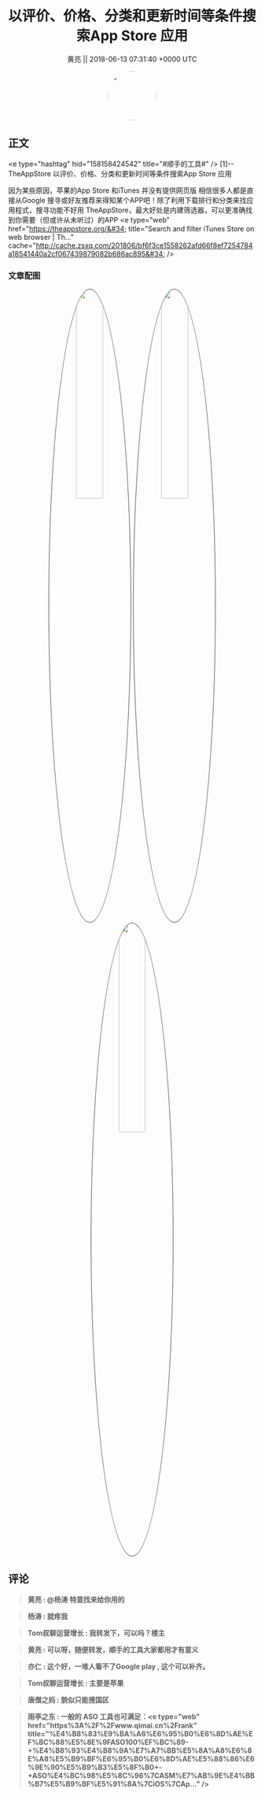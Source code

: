<h1 align="center">以评价、价格、分类和更新时间等条件搜索App Store 应用</h1>




<p align="center">
    <a>黄亮 || 2018-06-13 07:31:40 &#43;0000 UTC</a>
</p>

<div align="center">
    <img src="https://images.zsxq.com/FtRQ4E4zocdkjCR2UoV5M3YS8Cef?e=1590940799&amp;token=kIxbL07-8jAj8w1n4s9zv64FuZZNEATmlU_Vm6zD:oOUvZvMdg9WDbMbhq96biTFUNFs=" width="100" height="100" style="border:1px solid;border-radius:50%; color:#ffffff"/>
</div>




## 正文

<div>
&lt;e type=&#34;hashtag&#34; hid=&#34;158158424542&#34; title=&#34;#顺手的工具#&#34; /&gt;
[1]--TheAppStore 
以评价、价格、分类和更新时间等条件搜索App Store 应用

因为某些原因，苹果的App Store 和iTunes 并没有提供网页版
相信很多人都是直接从Google 搜寻或好友推荐来得知某个APP吧！除了利用下载排行和分类来找应用程式，搜寻功能不好用
TheAppStore，最大好处是内建筛选器，可以更准确找到你需要（但或许从未听过）的APP
&lt;e type=&#34;web&#34; href=&#34;https://theappstore.org/&#34; title=&#34;Search and filter iTunes Store on web browser | Th...&#34; cache=&#34;http://cache.zsxq.com/201806/bf6f3ce1558262afd66f8ef7254784a18541440a2cf067439879082b686ac895&#34; /&gt;
</div>

### 文章配图

<div class="image" align="center">

<img src="https://images.zsxq.com/FurxaMW-iv00mpdp800loOP8X2l8?imageMogr2/auto-orient/thumbnail/800x/format/jpg/blur/1x0/quality/75&amp;e=1590940799&amp;token=kIxbL07-8jAj8w1n4s9zv64FuZZNEATmlU_Vm6zD:lr4aQIRZqjznpVsy8CtADDTBeUY=" width="33%" height="33%" style="border:1px solid;border-radius:50%; color:#3c3f41"/>

<img src="https://images.zsxq.com/FoXoWcWvRM5zvM3koIis4hFfWvUy?imageMogr2/auto-orient/thumbnail/800x/format/jpg/blur/1x0/quality/75&amp;e=1590940799&amp;token=kIxbL07-8jAj8w1n4s9zv64FuZZNEATmlU_Vm6zD:dw0PvTwuQo7tHWEogv3Q7b0qkiQ=" width="33%" height="33%" style="border:1px solid;border-radius:50%; color:#3c3f41"/>

<img src="https://images.zsxq.com/Fl56mUlB4VA5353KBejm59TPSYVe?imageMogr2/auto-orient/thumbnail/800x/format/jpg/blur/1x0/quality/75&amp;e=1590940799&amp;token=kIxbL07-8jAj8w1n4s9zv64FuZZNEATmlU_Vm6zD:GwMPZ_czcA_xtHxFm4ZmPN-acYM=" width="33%" height="33%" style="border:1px solid;border-radius:50%; color:#3c3f41"/>

</div>


## 评论

<div align="left">
<div>

<blockquote >
<span> <strong>黄亮 : @杨涛 特意找来给你用的 </strong></span>
</blockquote>

<blockquote >
<span> <strong>杨涛 : 就疼我 </strong></span>
</blockquote>

<blockquote >
<span> <strong>Tom叔聊运营增长 : 我转发下，可以吗？楼主 </strong></span>
</blockquote>

<blockquote >
<span> <strong>黄亮 : 可以呀，随便转发，顺手的工具大家都用才有意义 </strong></span>
</blockquote>

<blockquote >
<span> <strong>亦仁 : 这个好，一堆人看不了Google play , 这个可以补齐。 </strong></span>
</blockquote>

<blockquote >
<span> <strong>Tom叔聊运营增长 : 主要是苹果 </strong></span>
</blockquote>

<blockquote >
<span> <strong>唐僧之妈 : 貌似只能搜国区 </strong></span>
</blockquote>

<blockquote >
<span> <strong>雨亭之东 : 一般的 ASO 工具也可满足：&lt;e type=&#34;web&#34; href=&#34;https%3A%2F%2Fwww.qimai.cn%2Frank&#34; title=&#34;%E4%B8%83%E9%BA%A6%E6%95%B0%E6%8D%AE%EF%BC%88%E5%8E%9FASO100%EF%BC%89-&#43;%E4%B8%93%E4%B8%9A%E7%A7%BB%E5%8A%A8%E6%8E%A8%E5%B9%BF%E6%95%B0%E6%8D%AE%E5%88%86%E6%9E%90%E5%B9%B3%E5%8F%B0&#43;-&#43;ASO%E4%BC%98%E5%8C%96%7CASM%E7%AB%9E%E4%BB%B7%E5%B9%BF%E5%91%8A%7CiOS%7CAp...&#34; /&gt; </strong></span>
</blockquote>

</div>
</div>